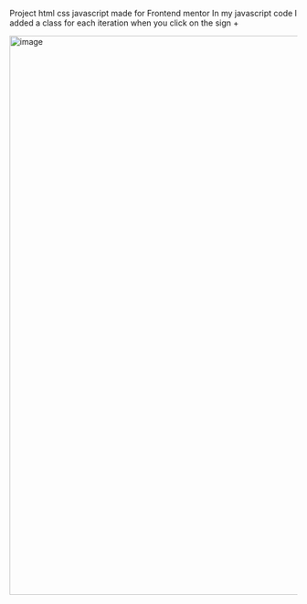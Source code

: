 Project html css javascript made for Frontend mentor 
In my javascript code I added a class for each iteration when you click on the sign +

<img width="979" alt="image" src="https://github.com/Cyrilange/faq-accordion/assets/106234259/c04d96bc-9223-41e2-a198-0c001bf3a86b">
